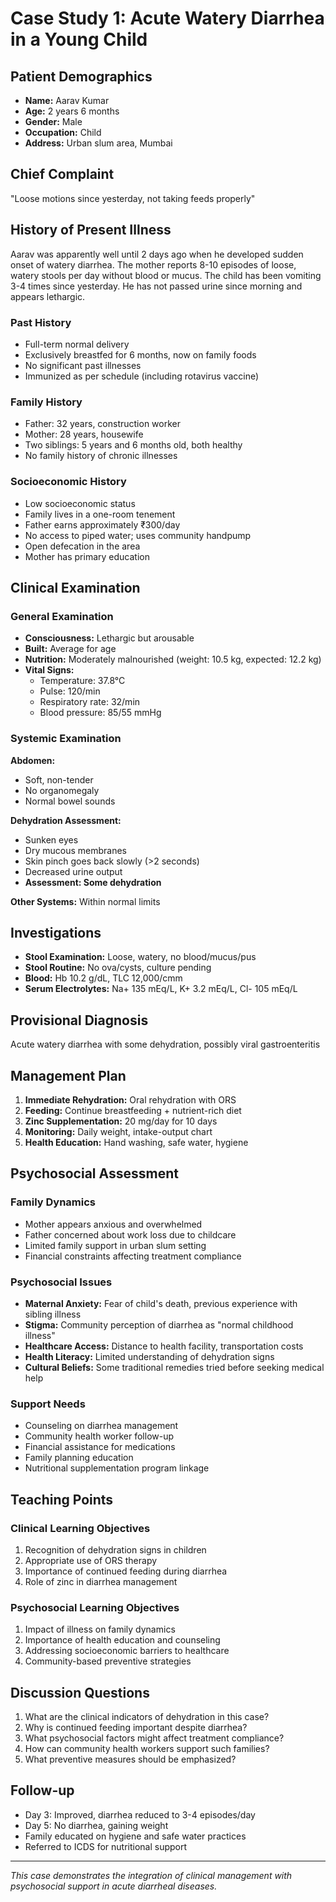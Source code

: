 # Case Study 1: Acute Watery Diarrhea in a Young Child

## Patient Demographics
- **Name:** Aarav Kumar
- **Age:** 2 years 6 months
- **Gender:** Male
- **Occupation:** Child
- **Address:** Urban slum area, Mumbai

## Chief Complaint
"Loose motions since yesterday, not taking feeds properly"

## History of Present Illness
Aarav was apparently well until 2 days ago when he developed sudden onset of watery diarrhea. The mother reports 8-10 episodes of loose, watery stools per day without blood or mucus. The child has been vomiting 3-4 times since yesterday. He has not passed urine since morning and appears lethargic.

### Past History
- Full-term normal delivery
- Exclusively breastfed for 6 months, now on family foods
- No significant past illnesses
- Immunized as per schedule (including rotavirus vaccine)

### Family History
- Father: 32 years, construction worker
- Mother: 28 years, housewife
- Two siblings: 5 years and 6 months old, both healthy
- No family history of chronic illnesses

### Socioeconomic History
- Low socioeconomic status
- Family lives in a one-room tenement
- Father earns approximately ₹300/day
- No access to piped water; uses community handpump
- Open defecation in the area
- Mother has primary education

## Clinical Examination

### General Examination
- **Consciousness:** Lethargic but arousable
- **Built:** Average for age
- **Nutrition:** Moderately malnourished (weight: 10.5 kg, expected: 12.2 kg)
- **Vital Signs:**
  - Temperature: 37.8°C
  - Pulse: 120/min
  - Respiratory rate: 32/min
  - Blood pressure: 85/55 mmHg

### Systemic Examination
**Abdomen:**
- Soft, non-tender
- No organomegaly
- Normal bowel sounds

**Dehydration Assessment:**
- Sunken eyes
- Dry mucous membranes
- Skin pinch goes back slowly (>2 seconds)
- Decreased urine output
- **Assessment: Some dehydration**

**Other Systems:** Within normal limits

## Investigations
- **Stool Examination:** Loose, watery, no blood/mucus/pus
- **Stool Routine:** No ova/cysts, culture pending
- **Blood:** Hb 10.2 g/dL, TLC 12,000/cmm
- **Serum Electrolytes:** Na+ 135 mEq/L, K+ 3.2 mEq/L, Cl- 105 mEq/L

## Provisional Diagnosis
Acute watery diarrhea with some dehydration, possibly viral gastroenteritis

## Management Plan
1. **Immediate Rehydration:** Oral rehydration with ORS
2. **Feeding:** Continue breastfeeding + nutrient-rich diet
3. **Zinc Supplementation:** 20 mg/day for 10 days
4. **Monitoring:** Daily weight, intake-output chart
5. **Health Education:** Hand washing, safe water, hygiene

## Psychosocial Assessment

### Family Dynamics
- Mother appears anxious and overwhelmed
- Father concerned about work loss due to childcare
- Limited family support in urban slum setting
- Financial constraints affecting treatment compliance

### Psychosocial Issues
- **Maternal Anxiety:** Fear of child's death, previous experience with sibling illness
- **Stigma:** Community perception of diarrhea as "normal childhood illness"
- **Healthcare Access:** Distance to health facility, transportation costs
- **Health Literacy:** Limited understanding of dehydration signs
- **Cultural Beliefs:** Some traditional remedies tried before seeking medical help

### Support Needs
- Counseling on diarrhea management
- Community health worker follow-up
- Financial assistance for medications
- Family planning education
- Nutritional supplementation program linkage

## Teaching Points

### Clinical Learning Objectives
1. Recognition of dehydration signs in children
2. Appropriate use of ORS therapy
3. Importance of continued feeding during diarrhea
4. Role of zinc in diarrhea management

### Psychosocial Learning Objectives
1. Impact of illness on family dynamics
2. Importance of health education and counseling
3. Addressing socioeconomic barriers to healthcare
4. Community-based preventive strategies

## Discussion Questions
1. What are the clinical indicators of dehydration in this case?
2. Why is continued feeding important despite diarrhea?
3. What psychosocial factors might affect treatment compliance?
4. How can community health workers support such families?
5. What preventive measures should be emphasized?

## Follow-up
- Day 3: Improved, diarrhea reduced to 3-4 episodes/day
- Day 5: No diarrhea, gaining weight
- Family educated on hygiene and safe water practices
- Referred to ICDS for nutritional support

---

*This case demonstrates the integration of clinical management with psychosocial support in acute diarrheal diseases.*
